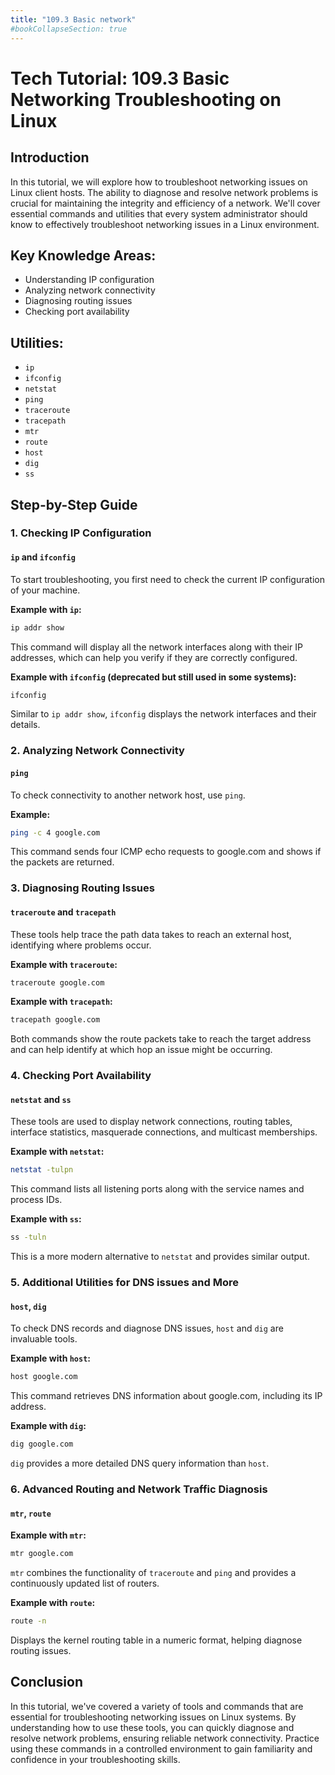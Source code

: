 ```yaml
---
title: "109.3 Basic network"
#bookCollapseSection: true
---
```


# Tech Tutorial: 109.3 Basic Networking Troubleshooting on Linux

## Introduction

In this tutorial, we will explore how to troubleshoot networking issues on Linux client hosts. The ability to diagnose and resolve network problems is crucial for maintaining the integrity and efficiency of a network. We'll cover essential commands and utilities that every system administrator should know to effectively troubleshoot networking issues in a Linux environment.

## Key Knowledge Areas:

- Understanding IP configuration
- Analyzing network connectivity
- Diagnosing routing issues
- Checking port availability

## Utilities:

- `ip`
- `ifconfig`
- `netstat`
- `ping`
- `traceroute`
- `tracepath`
- `mtr`
- `route`
- `host`
- `dig`
- `ss`

## Step-by-Step Guide

### 1. Checking IP Configuration

#### `ip` and `ifconfig`

To start troubleshooting, you first need to check the current IP configuration of your machine.

**Example with `ip`:**

```bash
ip addr show
```

This command will display all the network interfaces along with their IP addresses, which can help you verify if they are correctly configured.

**Example with `ifconfig` (deprecated but still used in some systems):**

```bash
ifconfig
```

Similar to `ip addr show`, `ifconfig` displays the network interfaces and their details.

### 2. Analyzing Network Connectivity

#### `ping`

To check connectivity to another network host, use `ping`.

**Example:**

```bash
ping -c 4 google.com
```

This command sends four ICMP echo requests to google.com and shows if the packets are returned. 

### 3. Diagnosing Routing Issues

#### `traceroute` and `tracepath`

These tools help trace the path data takes to reach an external host, identifying where problems occur.

**Example with `traceroute`:**

```bash
traceroute google.com
```

**Example with `tracepath`:**

```bash
tracepath google.com
```

Both commands show the route packets take to reach the target address and can help identify at which hop an issue might be occurring.

### 4. Checking Port Availability

#### `netstat` and `ss`

These tools are used to display network connections, routing tables, interface statistics, masquerade connections, and multicast memberships.

**Example with `netstat`:**

```bash
netstat -tulpn
```

This command lists all listening ports along with the service names and process IDs.

**Example with `ss`:**

```bash
ss -tuln
```

This is a more modern alternative to `netstat` and provides similar output.

### 5. Additional Utilities for DNS issues and More

#### `host`, `dig`

To check DNS records and diagnose DNS issues, `host` and `dig` are invaluable tools.

**Example with `host`:**

```bash
host google.com
```

This command retrieves DNS information about google.com, including its IP address.

**Example with `dig`:**

```bash
dig google.com
```

`dig` provides a more detailed DNS query information than `host`.

### 6. Advanced Routing and Network Traffic Diagnosis

#### `mtr`, `route`

**Example with `mtr`:**

```bash
mtr google.com
```

`mtr` combines the functionality of `traceroute` and `ping` and provides a continuously updated list of routers.

**Example with `route`:**

```bash
route -n
```

Displays the kernel routing table in a numeric format, helping diagnose routing issues.

## Conclusion

In this tutorial, we've covered a variety of tools and commands that are essential for troubleshooting networking issues on Linux systems. By understanding how to use these tools, you can quickly diagnose and resolve network problems, ensuring reliable network connectivity. Practice using these commands in a controlled environment to gain familiarity and confidence in your troubleshooting skills.